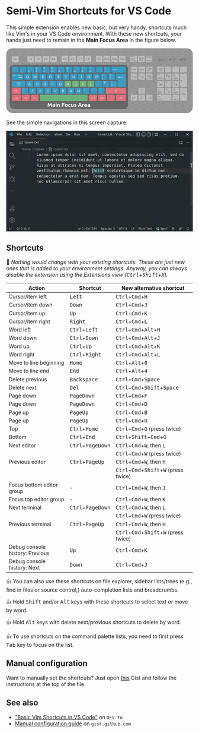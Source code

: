 # Semi-Vim Shortcuts for VS Code

This simple extension enables new basic, but very handy, shortcuts much like Vim's in your VS Code environment. With these new shortcuts, your hands just need to remain in the **Main Focus Area** in the figure below.

![Layout](images/keyboard.png)

See the simple navigations in this screen capture:

![Navigation](images/capture/navigation.gif)

## Shortcuts

🍎 *Nothing would change with your existing shortcuts. These are just new ones that is added to your environment settings. Anyway, you can always disable the extension using the Extensions view (<kbd>Ctrl</kbd>+<kbd>Shift</kbd>+<kbd>X</kbd>).*


| Action                          | Shortcut                            | New alternative shortcut                                                   |
| ------------------------------- | ----------------------------------- | -------------------------------------------------------------------------- |
| Cursor/item left                | <kbd>Left</kbd>                     | <kbd>Ctrl</kbd>+<kbd>Cmd</kbd>+<kbd>H</kbd>                                |
| Cursor/item down                | <kbd>Down</kbd>                     | <kbd>Ctrl</kbd>+<kbd>Cmd</kbd>+<kbd>J</kbd>                                |
| Cursor/item up                  | <kbd>Up</kbd>                       | <kbd>Ctrl</kbd>+<kbd>Cmd</kbd>+<kbd>K</kbd>                                |
| Cursor/item right               | <kbd>Right</kbd>                    | <kbd>Ctrl</kbd>+<kbd>Cmd</kbd>+<kbd>L</kbd>                                |
| Word left                       | <kbd>Ctrl</kbd>+<kbd>Left</kbd>     | <kbd>Ctrl</kbd>+<kbd>Cmd</kbd>+<kbd>Alt</kbd>+<kbd>H</kbd>                 |
| Word down                       | <kbd>Ctrl</kbd>+<kbd>Down</kbd>     | <kbd>Ctrl</kbd>+<kbd>Cmd</kbd>+<kbd>Alt</kbd>+<kbd>J</kbd>                 |
| Word up                         | <kbd>Ctrl</kbd>+<kbd>Up</kbd>       | <kbd>Ctrl</kbd>+<kbd>Cmd</kbd>+<kbd>Alt</kbd>+<kbd>K</kbd>                 |
| Word right                      | <kbd>Ctrl</kbd>+<kbd>Right</kbd>    | <kbd>Ctrl</kbd>+<kbd>Cmd</kbd>+<kbd>Alt</kbd>+<kbd>L</kbd>                 |
| Move to line beginning          | <kbd>Home</kbd>                     | <kbd>Ctrl</kbd>+<kbd>Alt</kbd>+<kbd>0</kbd>                                |
| Move to line end                | <kbd>End</kbd>                      | <kbd>Ctrl</kbd>+<kbd>Alt</kbd>+<kbd>4</kbd>                                |
| Delete previous                 | <kbd>Backspace</kbd>                | <kbd>Ctrl</kbd>+<kbd>Cmd</kbd>+<kbd>Space</kbd>                            |
| Delete next                     | <kbd>Del</kbd>                      | <kbd>Ctrl</kbd>+<kbd>Cmd</kbd>+<kbd>Shift</kbd>+<kbd>Space</kbd>           |
| Page down                       | <kbd>PageDown</kbd>                 | <kbd>Ctrl</kbd>+<kbd>Cmd</kbd>+<kbd>F</kbd>                                |
| Page down                       | <kbd>PageDown</kbd>                 | <kbd>Ctrl</kbd>+<kbd>Cmd</kbd>+<kbd>D</kbd>                                |
| Page up                         | <kbd>PageUp</kbd>                   | <kbd>Ctrl</kbd>+<kbd>Cmd</kbd>+<kbd>B</kbd>                                |
| Page up                         | <kbd>PageUp</kbd>                   | <kbd>Ctrl</kbd>+<kbd>Cmd</kbd>+<kbd>U</kbd>                                |
| Top                             | <kbd>Ctrl</kbd>+<kbd>Home</kbd>     | <kbd>Ctrl</kbd>+<kbd>Cmd</kbd>+<kbd>G</kbd> (press twice)                  |
| Bottom                          | <kbd>Ctrl</kbd>+<kbd>End</kbd>      | <kbd>Ctrl</kbd>+<kbd>Shift</kbd>+<kbd>Cmd</kbd>+<kbd>G</kbd>               |
| Next editor                     | <kbd>Ctrl</kbd>+<kbd>PageDown</kbd> | <kbd>Ctrl</kbd>+<kbd>Cmd</kbd>+<kbd>W</kbd>, then <kbd>L</kbd>             |
|                                 |                                     | <kbd>Ctrl</kbd>+<kbd>Cmd</kbd>+<kbd>W</kbd> (press twice)                  |
| Previous editor                 | <kbd>Ctrl</kbd>+<kbd>PageUp</kbd>   | <kbd>Ctrl</kbd>+<kbd>Cmd</kbd>+<kbd>W</kbd>, then <kbd>H</kbd>             |
|                                 |                                     | <kbd>Ctrl</kbd>+<kbd>Cmd</kbd>+<kbd>Shift</kbd>+<kbd>W</kbd> (press twice) |
| Focus bottom editor group       | -                                   | <kbd>Ctrl</kbd>+<kbd>Cmd</kbd>+<kbd>W</kbd>, then <kbd>J</kbd>             |
| Focus top editor group          | -                                   | <kbd>Ctrl</kbd>+<kbd>Cmd</kbd>+<kbd>W</kbd>, then <kbd>K</kbd>             |
| Next terminal                   | <kbd>Ctrl</kbd>+<kbd>PageDown</kbd> | <kbd>Ctrl</kbd>+<kbd>Cmd</kbd>+<kbd>W</kbd>, then <kbd>L</kbd>             |
|                                 |                                     | <kbd>Ctrl</kbd>+<kbd>Cmd</kbd>+<kbd>W</kbd> (press twice)                  |
| Previous terminal               | <kbd>Ctrl</kbd>+<kbd>PageUp</kbd>   | <kbd>Ctrl</kbd>+<kbd>Cmd</kbd>+<kbd>W</kbd>, then <kbd>H</kbd>             |
|                                 |                                     | <kbd>Ctrl</kbd>+<kbd>Cmd</kbd>+<kbd>Shift</kbd>+<kbd>W</kbd> (press twice) |
| Debug console history: Previous | <kbd>Up</kbd>                       | <kbd>Ctrl</kbd>+<kbd>Cmd</kbd>+<kbd>K</kbd>                                |
| Debug console history: Next     | <kbd>Down</kbd>                     | <kbd>Ctrl</kbd>+<kbd>Cmd</kbd>+<kbd>J</kbd>                                |

👍 You can also use these shortcuts on file explorer, sidebar lists/trees (e.g., find in files or source control,) auto-completion lists and breadcrumbs.

👍 Hold <kbd>Shift</kbd> and/or <kbd>Alt</kbd> keys with these shortcuts to select text or move by word.

👍 Hold <kbd>Alt</kbd> keys with delete next/previous shortcuts to delete by word.

👍 To use shortcuts on the command palette lists, you need to first press <kbd>Tab</kbd> key to focus on the list.

## Manual configuration

Want to manually set the shortcuts? Just open [this][gist] Gist and follow the instructions at the top of the file.

## See also

* ["Basic Vim Shortcuts in VS Code"][blog] on `DEV.to`
* [Manual configuration guide][gist] on `gist.github.com`

[blog]: https://dev.to/babakks/basic-vim-shortcuts-in-vs-code-i62
[gist]: https://gist.github.com/babakks/cc30aeee2e2342ea22cd6b76f76f65b6
